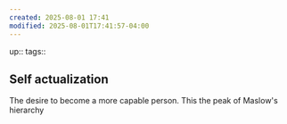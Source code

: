 ```yaml
---
created: 2025-08-01 17:41
modified: 2025-08-01T17:41:57-04:00
---
```

up::
tags::
## Self actualization


The desire to become a more capable person. This the peak of  Maslow's hierarchy